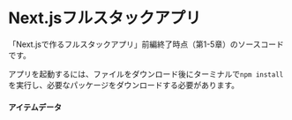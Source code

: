 # Next.jsフルスタックアプリ

「Next.jsで作るフルスタックアプリ」前編終了時点（第1-5章）のソースコードです。

アプリを起動するには、ファイルをダウンロード後にターミナルで`npm install`を実行し、必要なパッケージをダウンロードする必要があります。


#### アイテムデータ
